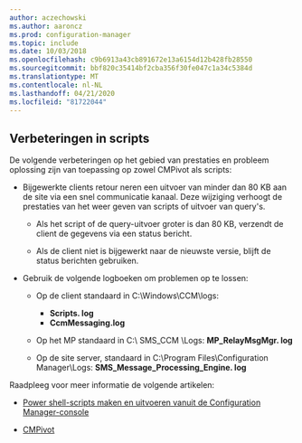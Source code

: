 ```yaml
---
author: aczechowski
ms.author: aaroncz
ms.prod: configuration-manager
ms.topic: include
ms.date: 10/03/2018
ms.openlocfilehash: c9b6913a43cb891672e13a6154d12b428fb28550
ms.sourcegitcommit: bbf820c35414bf2cba356f30fe047c1a34c5384d
ms.translationtype: MT
ms.contentlocale: nl-NL
ms.lasthandoff: 04/21/2020
ms.locfileid: "81722044"
---
```

## <a name="improvements-to-scripts"></a><a name="bkmk_scripts"></a>Verbeteringen in scripts
<!--1358239-->

De volgende verbeteringen op het gebied van prestaties en probleem oplossing zijn van toepassing op zowel CMPivot als scripts:

- Bijgewerkte clients retour neren een uitvoer van minder dan 80 KB aan de site via een snel communicatie kanaal. Deze wijziging verhoogt de prestaties van het weer geven van scripts of uitvoer van query's.  

    - Als het script of de query-uitvoer groter is dan 80 KB, verzendt de client de gegevens via een status bericht.  

    - Als de client niet is bijgewerkt naar de nieuwste versie, blijft de status berichten gebruiken.  

- Gebruik de volgende logboeken om problemen op te lossen:  

    - Op de client standaard in C:\Windows\CCM\logs:  
        - **Scripts. log**  
        - **CcmMessaging.log**  

    - Op het MP standaard in C:\ SMS_CCM \Logs: **MP_RelayMsgMgr. log**  

    - Op de site server, standaard in C:\Program Files\Configuration Manager\Logs: **SMS_Message_Processing_Engine. log**  


Raadpleeg voor meer informatie de volgende artikelen:  

- [Power shell-scripts maken en uitvoeren vanuit de Configuration Manager-console](../../../../apps/deploy-use/create-deploy-scripts.md)  

- [CMPivot](../../../servers/manage/cmpivot.md)  


